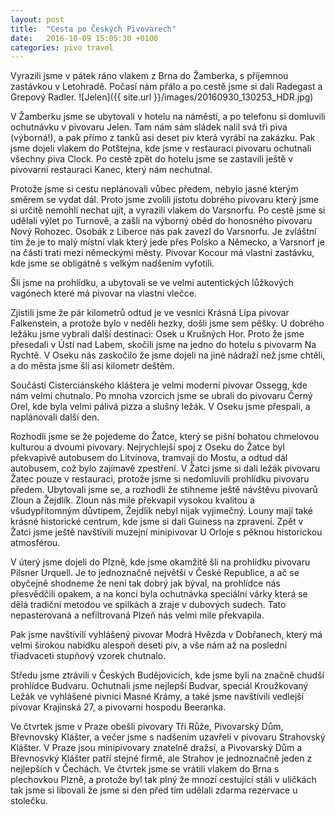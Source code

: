 ```yaml
---
layout: post
title:  "Cesta po Českých Pivovarech"
date:   2016-10-09 15:05:30 +0100
categories: pivo travel
---
```

Vyrazili jsme v pátek ráno vlakem z Brna do Žamberka, s příjemnou zastávkou v Letohradě. Počasí nám přálo a po cestě jsme si dali Radegast a Grepový Radler.
![Jelen]({{ site.url }}/images/20160930_130253_HDR.jpg)

V Žamberku jsme se ubytovali v hotelu na náměstí, a po telefonu si domluvili ochutnávku v pivovaru Jelen. Tam nám sám sládek nalil svá tři piva (výborná!), a pak přímo z tanků asi deset piv která vyrábí na zakázku. Pak jsme dojeli vlakem do Potštejna, kde jsme v restauraci pivovaru ochutnali všechny piva Clock. Po cestě zpět do hotelu jsme se zastavili ještě v pivovarní restauraci Kanec, který nám nechutnal.

Protože jsme si cestu neplánovali vůbec předem, nebylo jasné kterým směrem se vydat dál. Proto jsme zvolili jistotu dobrého pivovaru který jsme si určitě nemohli nechat ujít, a vyrazili vlakem do Varsnorfu. Po cestě jsme si udělali výlet po Turnově, a zašli na výborný oběd do honosného pivovaru Nový Rohozec. Osobák z Liberce nás pak zavezl do Varsnorfu. Je zvláštní tím že je to malý místní vlak který jede přes Polsko a Německo, a Varsnorf je na části trati mezi německými městy. Pivovar Kocour má vlastní zastávku, kde jsme se obligátně s velkým nadšením vyfotili.

Šli jsme na prohlídku, a ubytovali se ve velmi autentických lůžkových vagónech které má pivovar na vlastní vlečce.

Zjistili jsme že pár kilometrů odtud je ve vesnici Krásná Lípa pivovar Falkenstein, a protože bylo v neděli hezky, došli jsme sem pěšky. U dobrého ležáku jsme vybrali další destinaci: Osek u Krušných Hor. Proto že jsme přesedali v Ústí nad Labem, skočili jsme na jedno do hotelu s pivovarm Na Rychtě. V Oseku nás zaskočilo že jsme dojeli na jiné nádraží než jsme chtěli, a do města jsme šli asi kilometr deštěm.

Součásti Cisterciánského kláštera je velmi moderní pivovar Ossegg, kde nám velmi chutnalo. Po mnoha vzorcích jsme se ubrali do pivovaru Černý Orel, kde byla velmi pálivá pizza a slušný ležák. V Oseku jsme přespali, a naplánovali další den.

Rozhodli jsme se že pojedeme do Žatce, který se pišní bohatou chmelovou kulturou a dvoumi pivovary. Nejrychlejší spoj z Oseku do Žatce byl překvapivě autobusem do Litvínova, tramvají do Mostu, a odtud dál autobusem, což bylo zajímavě zpestření. V Žatci jsme si dali ležák pivovaru Žatec pouze v restauraci, protože jsme si nedomluvili prohlídku pivovaru předem. Ubytovali jsme se, a rozhodli že stihneme ještě návštěvu pivovarů Zloun a Žejdlík. Zloun nás mile překvapil vysokou kvalitou a všudypřítomným důvtipem, Žejdlík nebyl nijak vyjimečný. Louny mají také krásné historické centrum, kde jsme si dali Guiness na zpravení. Zpět v Žatci jsme ještě navštívili muzejní minipivovar U Orloje s pěknou historickou atmosférou.

V úterý jsme dojeli do Plzně, kde jsme okamžitě šli na prohlídku pivovaru Pilsner Urquell. Je to jednoznačně největší v České Republice, a ač se obyčejně shodneme že není tak dobrý jak býval, na prohlídce nás přesvědčili opakem, a na konci byla ochutnávka speciální várky která se dělá tradiční metodou ve spilkách a zraje v dubových sudech. Tato nepasterovaná a nefiltrovaná Plzeň nás velmi mile překvapila.

Pak jsme navštívili vyhlášený pivovar Modrá Hvězda v Dobřanech, který má velmi širokou nabídku alespoň deseti piv, a vše nám až na poslední třiadvaceti stupňový vzorek chutnalo.

Středu jsme ztrávili v Českých Budějovicích, kde jsme byli na značně chudší prohlídce Budvaru. Ochutnali jsme nejlepší Budvar, speciál Kroužkovaný Ležák ve vyhlášené pivnici Masné Krámy, a také jsme navštívili vedlejší pivovar Krajinská 27, a pivovarní hospodu Beeranka.

Ve čtvrtek jsme v Praze obešli pivovary Tři Růže, Pivovarský Dům, Břevnovský Klášter, a večer jsme s nadšením uzavřeli v pivovaru Strahovský Klášter. V Praze jsou minipivovary znatelně dražsí, a Pivovarský Dům a Břevnosvký Klášter patří stejné firmě, ale Strahov je jednoznačně jeden z nejlepších v Čechách. Ve čtvrtek jsme se vrátili vlakem do Brna s plechovkou Plzně, a protože byl tak plný že mnozí cestující stáli v uličkách tak jsme si libovali že jsme si den před tím udělali zdarma rezervace u stolečku.

